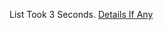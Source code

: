 List Took 3 Seconds.
[Details If Any](https://github.com/deathbybandaid/piholeparser/blob/master/RecentRunLogs/parsingscripts/yoyoorg.md)

